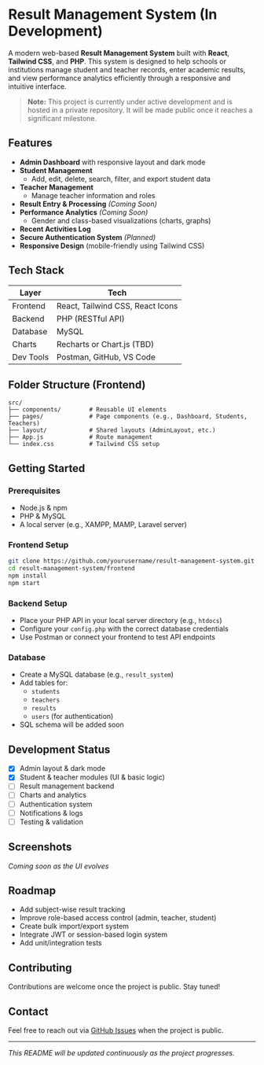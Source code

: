 
# Result Management System (In Development)

A modern web-based **Result Management System** built with **React**, **Tailwind CSS**, and **PHP**. This system is designed to help schools or institutions manage student and teacher records, enter academic results, and view performance analytics efficiently through a responsive and intuitive interface.

> **Note:** This project is currently under active development and is hosted in a private repository. It will be made public once it reaches a significant milestone.

## Features

- **Admin Dashboard** with responsive layout and dark mode
- **Student Management**  
  - Add, edit, delete, search, filter, and export student data
- **Teacher Management**  
  - Manage teacher information and roles
- **Result Entry & Processing** *(Coming Soon)*
- **Performance Analytics** *(Coming Soon)*  
  - Gender and class-based visualizations (charts, graphs)
- **Recent Activities Log**
- **Secure Authentication System** *(Planned)*
- **Responsive Design** (mobile-friendly using Tailwind CSS)

## Tech Stack

| Layer      | Tech                        |
|------------|-----------------------------|
| Frontend   | React, Tailwind CSS, React Icons |
| Backend    | PHP (RESTful API)           |
| Database   | MySQL                       |
| Charts     | Recharts or Chart.js (TBD)  |
| Dev Tools  | Postman, GitHub, VS Code    |

## Folder Structure (Frontend)

```
src/
├── components/        # Reusable UI elements
├── pages/             # Page components (e.g., Dashboard, Students, Teachers)
├── layout/            # Shared layouts (AdminLayout, etc.)
├── App.js             # Route management
└── index.css          # Tailwind CSS setup
```

## Getting Started

### Prerequisites

- Node.js & npm  
- PHP & MySQL  
- A local server (e.g., XAMPP, MAMP, Laravel server)

### Frontend Setup

```bash
git clone https://github.com/yourusername/result-management-system.git
cd result-management-system/frontend
npm install
npm start
```

### Backend Setup

- Place your PHP API in your local server directory (e.g., `htdocs`)
- Configure your `config.php` with the correct database credentials
- Use Postman or connect your frontend to test API endpoints

### Database

- Create a MySQL database (e.g., `result_system`)
- Add tables for:
  - `students`
  - `teachers`
  - `results`
  - `users` (for authentication)
- SQL schema will be added soon

## Development Status

- [x] Admin layout & dark mode
- [x] Student & teacher modules (UI & basic logic)
- [ ] Result management backend
- [ ] Charts and analytics
- [ ] Authentication system
- [ ] Notifications & logs
- [ ] Testing & validation

## Screenshots

*Coming soon as the UI evolves*

## Roadmap

- Add subject-wise result tracking
- Improve role-based access control (admin, teacher, student)
- Create bulk import/export system
- Integrate JWT or session-based login system
- Add unit/integration tests

## Contributing

Contributions are welcome once the project is public. Stay tuned!

## Contact

Feel free to reach out via [GitHub Issues](https://github.com/yourusername/result-management-system/issues) when the project is public.

---

*This README will be updated continuously as the project progresses.*

